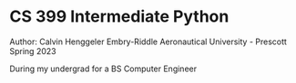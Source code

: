 # CS 399 Intermediate Python
Author: Calvin Henggeler
Embry-Riddle Aeronautical University - Prescott
Spring 2023 

During my undergrad for a BS Computer Engineer

